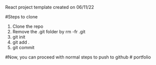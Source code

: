 React project template created on 06/11/22

#Steps to clone

1. Clone the repo
2. Remove the .git folder by rm -fr .git
3. git init
4. git add .
5. git commit

#Now, you can proceed with normal steps to push to github
#   p o r t f o l i o  
 